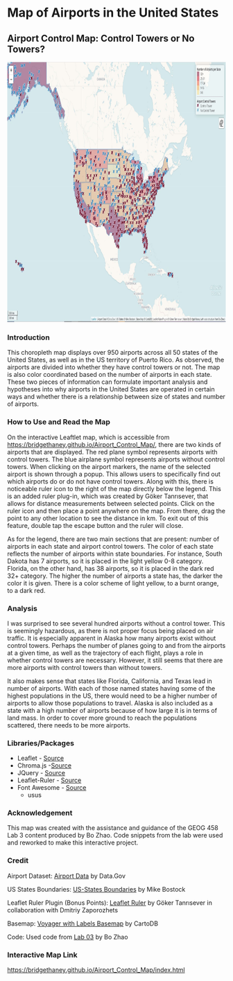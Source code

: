 # Map of Airports in the United States


## Airport Control Map: Control Towers or No Towers?

<img src="img/airport_map.JPG" width="1000" height="600">

### Introduction

This choropleth map displays over 950 airports across all 50 states of the United States, as well as in the US territory of Puerto Rico. As observed, the airports are divided into whether they have control towers or not. The map is also color coordinated based on the number of airports in each state. These two pieces of information can formulate important analysis and hypotheses into why airports in the United States are operated in certain ways and whether there is a relationship between size of states and number of airports.

### How to Use and Read the Map

On the interactive Leaftlet map, which is accessible from https://bridgethaney.github.io/Airport_Control_Map/, there are two kinds of airports that are displayed. The red plane symbol represents airports with control towers. The blue airplane symbol represents airports without control towers. When clicking on the airport markers, the name of the selected airport is shown through a popup. This allows users to specifically find out which airports do or do not have control towers. Along with this, there is noticeable ruler icon to the right of the map directly below the legend. This is an added ruler plug-in, which was created by Göker Tanrısever, that allows for distance measurements between selected points. Click on the ruler icon and then place a point anywhere on the map. From there, drag the point to any other location to see the distance in km. To exit out of this feature, double tap the escape button and the ruler will close.

As for the legend, there are two main sections that are present: number of airports in each state and airport control towers. The color of each state reflects the number of airports within state boundaries. For instance, South Dakota has 7 airports, so it is placed in the light yellow 0-8 category. Florida, on the other hand, has 38 airports, so it is placed in the dark red 32+ category. The higher the number of airports a state has, the darker the color it is given. There is a color scheme of light yellow, to a burnt orange, to a dark red.

### Analysis

I was surprised to see several hundred airports without a control tower. This is seemingly hazardous, as there is not proper focus being placed on air traffic. It is especially apparent in Alaska how many airports exist without control towers. Perhaps the number of planes going to and from the airports at a given time, as well as the trajectory of each flight, plays a role in whether control towers are necessary. However, it still seems that there are more airports with control towers than without towers.

It also makes sense that states like Florida, California, and Texas lead in number of airports. With each of those named states having some of the highest populations in the US, there would need to be a higher number of airports to allow those populations to travel. Alaska is also included as a state with a high number of airports because of how large it is in terms of land mass. In order to cover more ground to reach the populations scattered, there needs to be more airports.

### Libraries/Packages

- Leaflet - [Source](https://leafletjs.com/)
- Chroma.js -[Source](https://gka.github.io/chroma.js/)
- JQuery - [Source](https://jquery.com/)
- Leaflet-Ruler - [Source](https://github.com/gokertanrisever/leaflet-ruler)
- Font Awesome - [Source](https://fontawesome.com/)
  - usus


### Acknowledgement

This map was created with the assistance and guidance of the GEOG 458 Lab 3 content produced by Bo Zhao. Code snippets from the lab were used and reworked to make this interactive project.

### Credit

Airport Dataset: [Airport Data](https://catalog.data.gov/dataset/usgs-small-scale-dataset-airports-of-the-united-states-201207-shapefile) by Data.Gov

US States Boundaries: [US-States Boundaries](https://bost.ocks.org/mike/) by Mike Bostock

Leaflet Ruler Plugin (Bonus Points): [Leaflet Ruler](https://github.com/gokertanrisever/leaflet-ruler) by Göker Tanrısever in collaboration with Dmitriy Zaporozhets

Basemap: [Voyager with Labels Basemap](https://carto.com/help/building-maps/basemap-list/) by CartoDB

Code: Used code from [Lab 03](https://github.com/jakobzhao/geog458/tree/master/labs/lab03) by Bo Zhao

### Interactive Map Link

https://bridgethaney.github.io/Airport_Control_Map/index.html


